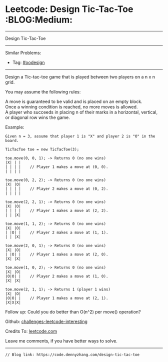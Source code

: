 # Leetcode: Design Tic-Tac-Toe     :BLOG:Medium:


---

Design Tic-Tac-Toe  

---

Similar Problems:  
-   Tag: [#oodesign](https://code.dennyzhang.com/tag/oodesign)

---

Design a Tic-tac-toe game that is played between two players on a n x n grid.  

You may assume the following rules:  

A move is guaranteed to be valid and is placed on an empty block.  
Once a winning condition is reached, no more moves is allowed.  
A player who succeeds in placing n of their marks in a horizontal, vertical, or diagonal row wins the game.  

Example:  

    Given n = 3, assume that player 1 is "X" and player 2 is "O" in the board.
    
    TicTacToe toe = new TicTacToe(3);
    
    toe.move(0, 0, 1); -> Returns 0 (no one wins)
    |X| | |
    | | | |    // Player 1 makes a move at (0, 0).
    | | | |
    
    toe.move(0, 2, 2); -> Returns 0 (no one wins)
    |X| |O|
    | | | |    // Player 2 makes a move at (0, 2).
    | | | |
    
    toe.move(2, 2, 1); -> Returns 0 (no one wins)
    |X| |O|
    | | | |    // Player 1 makes a move at (2, 2).
    | | |X|
    
    toe.move(1, 1, 2); -> Returns 0 (no one wins)
    |X| |O|
    | |O| |    // Player 2 makes a move at (1, 1).
    | | |X|
    
    toe.move(2, 0, 1); -> Returns 0 (no one wins)
    |X| |O|
    | |O| |    // Player 1 makes a move at (2, 0).
    |X| |X|
    
    toe.move(1, 0, 2); -> Returns 0 (no one wins)
    |X| |O|
    |O|O| |    // Player 2 makes a move at (1, 0).
    |X| |X|
    
    toe.move(2, 1, 1); -> Returns 1 (player 1 wins)
    |X| |O|
    |O|O| |    // Player 1 makes a move at (2, 1).
    |X|X|X|

Follow up: Could you do better than O(n^2) per move() operation?  

Github: [challenges-leetcode-interesting](https://github.com/DennyZhang/challenges-leetcode-interesting/tree/master/design-tic-tac-toe)  

Credits To: [leetcode.com](https://leetcode.com/problems/design-tic-tac-toe/description/)  

Leave me comments, if you have better ways to solve.  

---

    // Blog link: https://code.dennyzhang.com/design-tic-tac-toe